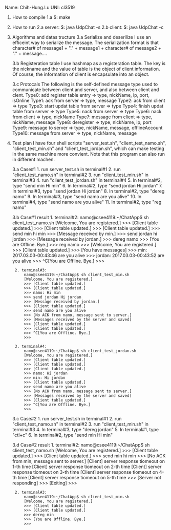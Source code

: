 Name: Chih-Hung.Lu 
UNI: cl3519

1. How to compile
    1.a $: make

2. How to run
    2.a server: $: java UdpChat -s <server-port>
    2.b client: $: java UdpChat -c <nick-name> <server-ip> <server-port> <client-port>

3. Algorithms and datas tructure
    3.a Serialize and deserilize
        I use an efficeint way to serialize the message. The serialization format is that character# of message1 + 
        "." + message1 + character# of message2 + "." + message.... 

    3.b Registeration table
        I use hashmap as a registeration table. The key is the nickname and the value of table is the object of client information.
        Of course, the information of client is encapsulate into an object.
        
    3.c Protocals
        The following is the self-defined message type used to communicate between client and server, and also between client and 
        clent.
        Type0: add register table entry => type, nickName, ip, port, isOnline 
        Type1: ack from server => type, message
        Type2: ack from client => type
        Type3: start updat table from server => type
        Type4: finish updat table from server => type
        Type5: nack from server => type
        Type6: nack from client => type, nickName
        Type7: message from client => type, nickName, message
        Type8: deregister => type, nickName, ip, port
        Type9: message to server => type, nickName, message, offlineAccount 
        Type10: message from server => type, nickName, message

4. Test plan
    I have four shell scripts "server_test.sh", "client_test_namo.sh", "client_test_min.sh" and "client_test_jordan.sh", 
    which can make testing in the same machine more convient. Note that this program can also run in different machen.
   
    3.a Case#1
        1. run server_test.sh in terminal#1
        2. run "client_test_namo.sh" in terminal#2
        3. run "client_test_min.sh" in terminal#3
        4. run "client_test_jordan.sh" in terminal#4
        5. In terminal#2, type "send min Hi min"
        6. In terminal#2, type "send jordan Hi jordan"
        7. In terminal#3, type "send jordan Hi jordan"
        8. In terminal#2, type "dereg namo"
        9. In terminal#3, type "send namo are you alive"
        10. In terminal#4, type "send namo are you alive"
        11. In terminal#2, type "reg namo"

    3.b Case#1 result
        1. terminal#2:
            namo@csee4119:~/ChatApp$ sh client_test_namo.sh 
            [Welcome, You are registered.]
            >>> [Client table updated.]
            >>> [Client table updated.]
            >>> [Client table updated.]
            >>> send min hi min
            >>> [Message received by min.]
            >>> send jordan hi jordan
            >>> [Message received by jordan.]
            >>> dereg namo
            >>> [You are Offline. Bye.]
            >>> reg namo
            >>> [Welcome, You are registered.]
            >>> [Client table updated.]
            >>> [You have messages]
            >>> min: 2017.03.03-00:43:46 are you alive
            >>> jordan: 2017.03.03-00:43:52 are you alive
            >>> ^C[You are Offline. Bye.]
            >>>

        2. terminal#3:
            namo@csee4119:~/ChatApp$ sh client_test_min.sh 
            [Welcome, You are registered.]
            >>> [Client table updated.]
            >>> [Client table updated.]
            >>> namo: Hi min
            >>> send jordan Hi jordan
            >>> [Message received by jordan.]
            >>> [Client table updated.]
            >>> send namo are you alive
            >>> [No ACK from namo, message sent to server.]
            >>> [Messages received by the server and saved]
            >>> [Client table updated.]
            >>> [Client table updated.]
            >>> ^C[You are Offline. Bye.]
            >>>  

        3. terminal#4:
            namo@csee4119:~/ChatApp$ sh client_test_jordan.sh 
            [Welcome, You are registered.]
            >>> [Client table updated.]
            >>> [Client table updated.]
            >>> [Client table updated.]
            >>> namo: Hi jordan
            >>> min: Hi jordan
            >>> [Client table updated.]
            >>> send namo are you alive
            >>> [No ACK from namo, message sent to server.]
            >>> [Messages received by the server and saved]
            >>> [Client table updated.]
            >>> ^C[You are Offline. Bye.]
            >>> 

    3.c Case#2
        1. run server_test.sh in terminal#1
        2. run "client_test_namo.sh" in terminal#2
        3. run "client_test_min.sh" in terminal#3
        4. In terminal#3, type "dereg jordan"
        5. In terminal#1, type "ctl+c"
        6. In terminal#2, type "send min Hi min"

    3.d Case#2 result
        1. terminal#2:
            namo@csee4119:~/ChatApp$ sh client_test_namo.sh 
            [Welcome, You are registered.]
            >>> [Client table updated.]
            >>> [Client table updated.]
            >>> send min hi min
            >>> [No ACK from min, message sent to server.]
            [Client] server response tiomeout on 1-th time
            [Client] server response tiomeout on 2-th time
            [Client] server response tiomeout on 3-th time
            [Client] server response tiomeout on 4-th time
            [Client] server response tiomeout on 5-th time
            >>> [Server not responding]
            >>> [Exiting]
            >>> 

        2. terminal#3:
            namo@csee4119:~/ChatApp$ sh client_test_min.sh 
            [Welcome, You are registered.]
            >>> [Client table updated.]
            >>> [Client table updated.]
            >>> dereg min
            >>> [You are Offline. Bye.]
            >>> 
